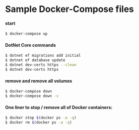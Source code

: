 # Sample Docker-Compose files

#### start

```zsh
$ docker-compose up
```

#### DotNet Core commands

```zsh
$ dotnet ef migrations add initial
$ dotnet ef database update
$ dotnet dev-certs https --clean
$ dotnet dev-certs https
```

#### remove and remove all volumes

```zsh
$ docker-compose down
$ docker-compose down -v
```

#### One liner to stop / remove all of Docker containers:
```zsh
$ docker stop $(docker ps -a -q)
$ docker rm $(docker ps -a -q)
```